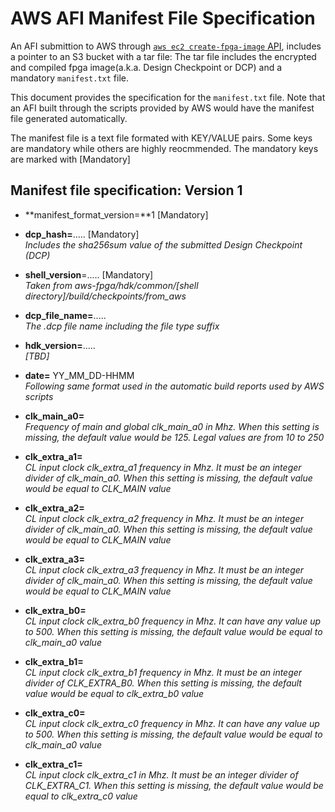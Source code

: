 # AWS AFI Manifest File Specification

An AFI submittion to AWS through  [`aws ec2 create-fpga-image` API](./TBD), includes a pointer to an S3 bucket with a tar file: The tar file includes the encrypted and compiled fpga image(a.k.a. Design Checkpoint or DCP) and a mandatory `manifest.txt` file.

This document provides the specification for the `manifest.txt` file.  Note that an AFI built through the scripts provided by AWS would have the manifest file generated automatically.


The manifest file is a text file formated with KEY/VALUE pairs. Some keys are mandatory while others are highly reocmmended. The mandatory keys are marked with [Mandatory]

## Manifest file specification: Version 1

* **manifest_format_version=**1 [Mandatory]  
      
* **dcp_hash=**.....   [Mandatory]    
      *Includes the sha256sum value of the submitted Design Checkpoint (DCP)*

* **shell_version**=.....   [Mandatory]  
      *Taken from aws-fpga/hdk/common/[shell directory]/build/checkpoints/from_aws*

* **dcp_file_name=**.....     
      *The .dcp file name including the file type suffix*

* **hdk_version=**.....     
      *[TBD]* 

* **date=** YY_MM_DD-HHMM     
      *Following same format used in the automatic build reports used by AWS scripts*
      
* **clk_main_a0=**      
      *Frequency of main and global clk_main_a0 in Mhz. When this setting is missing, the default value would be 125.   Legal values are from 10 to 250*
      
* **clk_extra_a1=**      
      *CL input clock clk_extra_a1 frequency in Mhz. It must be an integer divider of clk_main_a0. When this setting is missing, the default value would be equal to CLK_MAIN value*
      
* **clk_extra_a2=**      
      *CL input clock clk_extra_a2 frequency in Mhz. It must be an integer divider of clk_main_a0. When this setting is missing, the default value would be equal to CLK_MAIN value*
      
* **clk_extra_a3=**      
      *CL input clock clk_extra_a3 frequency in Mhz. It must be an integer divider of clk_main_a0. When this setting is missing, the default value would be equal to CLK_MAIN value*
      
* **clk_extra_b0=**      
      *CL input clock clk_extra_b0 frequency in Mhz. It can have any value up to 500. When this setting is missing, the default value would be equal to clk_main_a0 value*
      
* **clk_extra_b1=**      
      *CL input clock clk_extra_b1 frequency in Mhz. It must be an integer divider of CLK_EXTRA_B0. When this setting is missing, the default value would be equal to clk_extra_b0 value*
      
* **clk_extra_c0=**      
      *CL input clock clk_extra_c0 frequency in Mhz. It can have any value up to 500. When this setting is missing, the default value would be equal to clk_main_a0 value*
      
* **clk_extra_c1=**      
      *CL input clock clk_extra_c1 in Mhz. It must be an integer divider of CLK_EXTRA_C1. When this setting is missing, the default value would be equal to clk_extra_c0 value*

      
      
      
 
